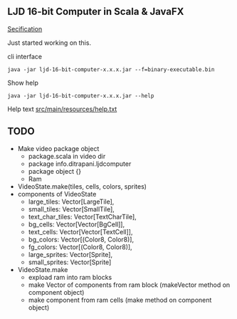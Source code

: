 LJD 16-bit Computer in Scala & JavaFX
-------------------------------------

[Secification](https://github.com/lj-ditrapani/16-bit-computer-specification)

Just started working on this.

cli interface

    java -jar ljd-16-bit-computer-x.x.x.jar --f=binary-executable.bin

Show help

    java -jar ljd-16-bit-computer-x.x.x.jar --help

Help text [src/main/resources/help.txt](src/main/resources/help.txt)


TODO
----

- Make video package object
    - package.scala in video dir
    - package info.ditrapani.ljdcomputer
    - package object {}
    - Ram
- VideoState.make(tiles, cells, colors, sprites)
- components of VideoState
    - large_tiles: Vector[LargeTile],
    - small_tiles: Vector[SmallTile],
    - text_char_tiles: Vector[TextCharTile],
    - bg_cells: Vector[Vector[BgCell]],
    - text_cells: Vector[Vector[TextCell]],
    - bg_colors: Vector[(Color8, Color8)],
    - fg_colors: Vector[(Color8, Color8)],
    - large_sprites: Vector[Sprite],
    - small_sprites: Vector[Sprite]
- VideoState.make
    - expload ram into ram blocks
    - make Vector of components from ram block
      (makeVector method on component object)
    - make component from ram cells
      (make method on component object)
